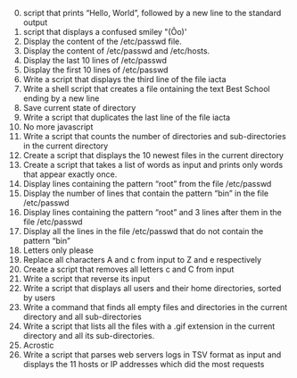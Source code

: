 0. script that prints “Hello, World”, followed by a new line to the standard output
1. script that displays a confused smiley "(Ôo)'
2. Display the content of the /etc/passwd file.
3. Display the content of /etc/passwd and /etc/hosts.
4. Display the last 10 lines of /etc/passwd
5. Display the first 10 lines of /etc/passwd
6. Write a script that displays the third line of the file iacta
7. Write a shell script that creates a file ontaining the text Best School ending by a new line
8. Save current state of directory
9. Write a script that duplicates the last line of the file iacta
10. No more javascript
11. Write a script that counts the number of directories and sub-directories in the current directory
12. Create a script that displays the 10 newest files in the current directory
13. Create a script that takes a list of words as input and prints only words that appear exactly once.
14. Display lines containing the pattern “root” from the file /etc/passwd
15. Display the number of lines that contain the pattern “bin” in the file /etc/passwd
16. Display lines containing the pattern “root” and 3 lines after them in the file /etc/passwd
17. Display all the lines in the file /etc/passwd that do not contain the pattern “bin”
18. Letters only please
19. Replace all characters A and c from input to Z and e respectively
20. Create a script that removes all letters c and C from input
21. Write a script that reverse its input
22. Write a script that displays all users and their home directories, sorted by users
23. Write a command that finds all empty files and directories in the current directory and all sub-directories
24. Write a script that lists all the files with a .gif extension in the current directory and all its sub-directories.
25. Acrostic
26. Write a script that parses web servers logs in TSV format as input and displays the 11 hosts or IP addresses which did the most requests
